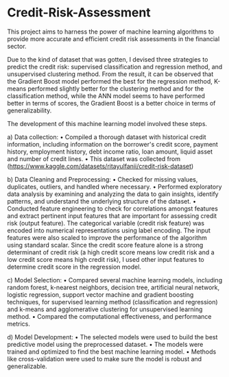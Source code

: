 # Credit-Risk-Assessment
This project aims to harness the power of machine learning algorithms to provide more accurate and efficient credit risk assessments in the financial sector.

Due to the kind of dataset that was gotten, I devised three strategies to predict the credit risk: supervised classification and regression method, and unsupervised clustering method. From the result, it can be observed that the Gradient Boost model performed the best for the regression method, K-means performed slightly better for the clustering method and for the classification method, while the ANN model seems to have performed better in terms of scores, the Gradient Boost is a better choice in terms of generalizability.

The development of this machine learning model involved these steps. 

a) Data collection: 
•	Compiled a thorough dataset with historical credit information, including information on the borrower's credit score, payment history, employment history, debt income ratio, loan amount, liquid asset and number of credit lines. 
•	This dataset was collected from (https://www.kaggle.com/datasets/ritayulfanii/credit-risk-dataset)

b) Data Cleaning and Preprocessing: 
•	Checked for missing values, duplicates, outliers, and handled where necessary. 
•	Performed exploratory data analysis by examining and analyzing the data to gain insights, identify patterns, and understand the underlying structure of the dataset. 
•	Conducted feature engineering to check for correlations amongst features and extract pertinent input features that are important for assessing credit risk (output feature). The categorical variable (credit risk feature) was encoded into numerical representations using label encoding. The input features were also scaled to improve the performance of the algorithm using standard scalar. Since the credit score feature alone is a strong determinant of credit risk (a high credit score means low credit risk and a low credit score means high credit risk), I used other input features to determine credit score in the regression model.

c) Model Selection: 
•	Compared several machine learning models, including random forest, k-nearest neighbors, decision tree, artificial neural network, logistic regression, support vector machine and gradient boosting techniques, for supervised learning method (classification and regression) and k-means and agglomerative clustering for unsupervised learning method. 
•	Compared the computational effectiveness, and performance metrics.

d) Model Development: 
•	The selected models were used to build the best predictive model using the preprocessed dataset.
•	The models were trained and optimized to find the best machine learning model. 
•	Methods like cross-validation were used to make sure the model is robust and generalizable.


